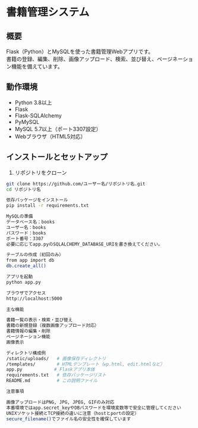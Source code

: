 # 書籍管理システム

## 概要
Flask（Python）とMySQLを使った書籍管理Webアプリです。  
書籍の登録、編集、削除、画像アップロード、検索、並び替え、ページネーション機能を備えています。

## 動作環境
- Python 3.8以上
- Flask
- Flask-SQLAlchemy
- PyMySQL
- MySQL 5.7以上（ポート3307設定）
- Webブラウザ（HTML5対応）

## インストールとセットアップ

1. リポジトリをクローン
```bash
git clone https://github.com/ユーザー名/リポジトリ名.git
cd リポジトリ名

依存パッケージをインストール
pip install -r requirements.txt

MySQLの準備
データベース名：books
ユーザー名：books
パスワード：books
ポート番号：3307
必要に応じてapp.pyのSQLALCHEMY_DATABASE_URIを書き換えてください。

テーブルの作成（初回のみ）
from app import db
db.create_all()

アプリを起動
python app.py

ブラウザでアクセス
http://localhost:5000

主な機能

書籍一覧の表示・検索・並び替え
書籍の新規登録（複数画像アップロード対応）
書籍情報の編集・削除
ページネーション機能
画像表示

ディレクトリ構成例
/static/uploads/   # 画像保存ディレクトリ
/templates/        # HTMLテンプレート（wp.html, edit.htmlなど）
app.py            # Flaskアプリ本体
requirements.txt   # 依存パッケージリスト
README.md          # この説明ファイル

注意事項

画像アップロードはPNG, JPG, JPEG, GIFのみ対応
本番環境ではapp.secret_keyやDBパスワードを環境変数等で安全に管理してください
UNIXソケット接続とTCP接続の違いに注意（hostとportの設定）
secure_filename()でファイル名の安全性を確保しています

